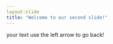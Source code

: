 ```yaml
---
layout:slide
title: "Welcome to our second slide!"
---
```

your text
use the left arrow to go back!
